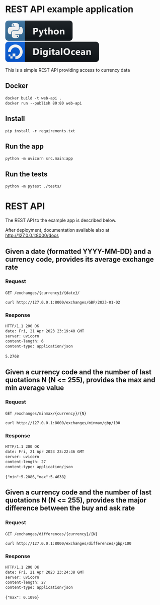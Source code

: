 # REST API example application
 <a href="#">
    <img src="https://raw.githubusercontent.com/MikeCodesDotNET/ColoredBadges/master/svg/dev/languages/python.svg" alt="python badge" style="vertical-align:top margin:6px 4px">
  </a>
   <a href="https://starfish-app-urx9y.ondigitalocean.app/docs  ">
    <img src="https://raw.githubusercontent.com/MikeCodesDotNET/ColoredBadges/master/svg/dev/services/digitalocean.svg" alt="digitalocean badge" style="vertical-align:top margin:6px 4px">
  </a>  

This is a simple REST API providing access to currency data


## Docker

    docker build -t web-api .
    docker run --publish 80:80 web-api

## Install

    pip install -r requirements.txt

## Run the app

    python -m uvicorn src.main:app

## Run the tests

    python -m pytest ./tests/

# REST API

The REST API to the example app is described below.

After deployment, documentation avaliable also at http://127.0.0.1:8000/docs

## Given a date (formatted YYYY-MM-DD) and a currency code, provides its average exchange rate

### Request

`GET /exchanges/{currency}/{date}/`

    curl http://127.0.0.1:8000/exchanges/GBP/2023-01-02

### Response

    HTTP/1.1 200 OK
    date: Fri, 21 Apr 2023 23:19:40 GMT
    server: uvicorn
    content-length: 6
    content-type: application/json

    5.2768

## Given a currency code and the number of last quotations N (N <= 255), provides the max and min average value 

### Request

`GET /exchanges/minmax/{currency}/{N}`

    curl http://127.0.0.1:8000/exchanges/minmax/gbp/100

### Response

    HTTP/1.1 200 OK
    date: Fri, 21 Apr 2023 23:22:46 GMT
    server: uvicorn
    content-length: 27
    content-type: application/json

    {"min":5.2086,"max":5.4638}

## Given a currency code and the number of last quotations N (N <= 255), provides the major difference between the buy and ask rate

### Request

`GET /exchanges/differences/{currency}/{N}`

    curl http://127.0.0.1:8000/exchanges/differences/gbp/100

### Response

    HTTP/1.1 200 OK
    date: Fri, 21 Apr 2023 23:24:38 GMT
    server: uvicorn
    content-length: 27
    content-type: application/json

    {"max": 0.1096}

